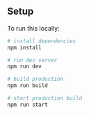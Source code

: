 ## Setup

To run this locally:
```bash
# install dependencies
npm install

# run dev server
npm run dev

# build production
npm run build

# start production build
npm run start
```
